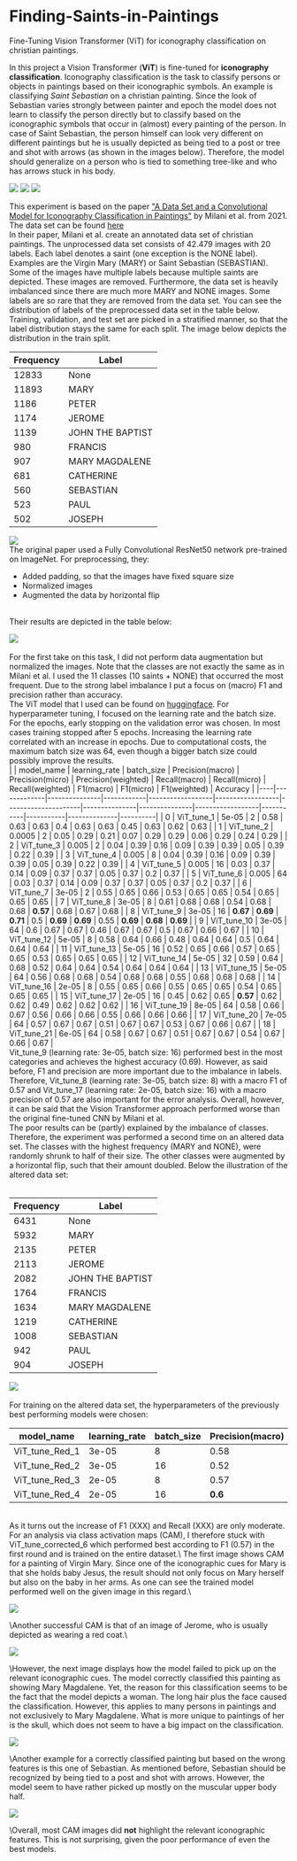 # Finding-Saints-in-Paintings
Fine-Tuning Vision Transformer (ViT) for iconography classification on christian paintings.


In this project a Vision Transformer (**ViT**) is fine-tuned for **iconography classification**. Iconography classification is the task to classify persons or objects in paintings based on their iconographic symbols. An example is classifying _Saint Sebastian_ on a christian painting. Since the look of Sebastian varies strongly between painter and epoch the model does not learn to classify the person directly but to classify based on the iconographic symbols that occur in (almost) every painting of the person. In case of Saint Sebastian, the person himself can look very different on different paintings but he is usually depicted as being tied to a post or tree and shot with arrows (as shown in the images below). Therefore, the model should generalize on a person who is tied to something tree-like and who has arrows stuck in his body. 

![](https://github.com/SamiNenno/Finding-Saints-in-Paintings/blob/main/Images/Sebastian_1.jpg)
![](https://github.com/SamiNenno/Finding-Saints-in-Paintings/blob/main/Images/Sebastian_2.jpg)
![](https://github.com/SamiNenno/Finding-Saints-in-Paintings/blob/main/Images/Sebastian_3.jpg)


This experiment is based on the paper ["A Data Set and a Convolutional Model for Iconography Classification in Paintings"](https://dl.acm.org/doi/10.1145/3458885) by Milani et al. from 2021. The data set can be found [here](http://www.artdl.org/)<br/>
In their paper, Milani et al. create an annotated data set of christian paintings. The unprocessed data set consists of 42.479 images with 20 labels. Each label denotes a saint (one exception is the NONE label). Examples are the Virgin Mary (MARY) or Saint Sebastian (SEBASTIAN). Some of the images have multiple labels because multiple saints are depicted. These images are removed. Furthermore, the data set is heavily imbalanced since there are much more MARY and NONE images. Some labels are so rare that they are removed from the data set. You can see the distribution of labels of the preprocessed data set in the table below. Training, validation, and test set are picked in a stratified manner, so that the label distribution stays the same for each split. The image below depicts the distribution in the train split.<br/>

| Frequency | Label            |
|-----------|------------------|
| 12833     | None             |
| 11893     | MARY             |
| 1186      | PETER            |
| 1174      | JEROME           |
| 1139      | JOHN THE BAPTIST |
| 980       | FRANCIS          |
| 907       | MARY MAGDALENE   |
| 681       | CATHERINE        |
| 560       | SEBASTIAN        |
| 523       | PAUL             |
| 502       | JOSEPH           |
![](https://github.com/SamiNenno/Finding-Saints-in-Paintings/blob/main/Images/train_Distribution_original.png)
<br/>
The original paper used a Fully Convolutional ResNet50 network pre-trained on ImageNet. For preprocessing, they:<br/>
- Added padding, so that the images have fixed square size<br/>
- Normalized images<br/>
- Augmented the data by horizontal flip<br/>
<br/>
Their results are depicted in the table below:<br/>

![](https://raw.githubusercontent.com/SamiNenno/Finding-Saints-in-Paintings/main/Images/Milani_Results.png)
<br/>
<br/>
For the first take on this task, I did not perform data augmentation but normalized the images. Note that the classes are not exactly the same as in Milani et al. I used the 11 classes (10 saints + NONE) that occurred the most frequent. Due to the strong label imbalance I put a focus on (macro) F1 and precision rather than accuracy.<br/>
The ViT model that I used can be found on [huggingface](https://huggingface.co/google/vit-base-patch16-224-in21k). For hyperparameter tuning, I focused on the learning rate and the batch size. For the epochs, early stopping on the validation error was chosen. In most cases training stopped after 5 epochs. Increasing the learning rate correlated with an increase in epochs. Due to computational costs, the maximum batch size was 64, even though a bigger batch size could possibly improve the results.
<br/>
|    | model_name  | learning_rate | batch_size | Precision(macro) | Precision(micro) | Precision(weighted) | Recall(macro) | Recall(micro) | Recall(weighted) | F1(macro) | F1(micro) | F1(weighted) | Accuracy |
|----|-------------|---------------|------------|------------------|------------------|---------------------|---------------|---------------|------------------|-----------|-----------|--------------|----------|
| 0  | ViT_tune_1  | 5e-05         | 2          | 0.58             | 0.63             | 0.63                | 0.4           | 0.63          | 0.63             | 0.45      | 0.63      | 0.62         | 0.63     |
| 1  | ViT_tune_2  | 0.0005        | 2          | 0.05             | 0.29             | 0.21                | 0.07          | 0.29          | 0.29             | 0.06      | 0.29      | 0.24         | 0.29     |
| 2  | ViT_tune_3  | 0.005         | 2          | 0.04             | 0.39             | 0.16                | 0.09          | 0.39          | 0.39             | 0.05      | 0.39      | 0.22         | 0.39     |
| 3  | ViT_tune_4  | 0.005         | 8          | 0.04             | 0.39             | 0.16                | 0.09          | 0.39          | 0.39             | 0.05      | 0.39      | 0.22         | 0.39     |
| 4  | ViT_tune_5  | 0.005         | 16         | 0.03             | 0.37             | 0.14                | 0.09          | 0.37          | 0.37             | 0.05      | 0.37      | 0.2          | 0.37     |
| 5  | ViT_tune_6  | 0.005         | 64         | 0.03             | 0.37             | 0.14                | 0.09          | 0.37          | 0.37             | 0.05      | 0.37      | 0.2          | 0.37     |
| 6  | ViT_tune_7  | 3e-05         | 2          | 0.55             | 0.65             | 0.66                | 0.53          | 0.65          | 0.65             | 0.54      | 0.65      | 0.65         | 0.65     |
| 7  | ViT_tune_8  | 3e-05         | 8          | 0.61             | 0.68             | 0.68                | 0.54          | 0.68          | 0.68             | **0.57**      | 0.68      | 0.67         | 0.68     |
| 8  | ViT_tune_9  | 3e-05         | 16         | **0.67**             | **0.69**             | **0.71**            | 0.5           | **0.69**         | **0.69**            | 0.55      | **0.69**      | **0.68**       | **0.69**    |
| 9  | ViT_tune_10 | 3e-05         | 64         | 0.6              | 0.67             | 0.67                | 0.46          | 0.67          | 0.67             | 0.5       | 0.67      | 0.66         | 0.67     |
| 10 | ViT_tune_12 | 5e-05         | 8          | 0.58             | 0.64             | 0.66                | 0.48          | 0.64          | 0.64             | 0.5       | 0.64      | 0.64         | 0.64     |
| 11 | ViT_tune_13 | 5e-05         | 16         | 0.52             | 0.65             | 0.66                | 0.57          | 0.65          | 0.65             | 0.53      | 0.65      | 0.65         | 0.65     |
| 12 | ViT_tune_14 | 5e-05         | 32         | 0.59             | 0.64             | 0.68                | 0.52          | 0.64          | 0.64             | 0.54      | 0.64      | 0.64         | 0.64     |
| 13 | ViT_tune_15 | 5e-05         | 64         | 0.56             | 0.68             | 0.68                | 0.54          | 0.68          | 0.68             | 0.55      | 0.68      | 0.68         | 0.68     |
| 14 | ViT_tune_16 | 2e-05         | 8          | 0.55             | 0.65             | 0.66                | 0.55          | 0.65          | 0.65             | 0.54      | 0.65      | 0.65         | 0.65     |
| 15 | ViT_tune_17 | 2e-05         | 16         | 0.45             | 0.62             | 0.65                | **0.57**         | 0.62          | 0.62             | 0.49      | 0.62      | 0.62         | 0.62     |
| 16 | ViT_tune_19 | 8e-05         | 64         | 0.58             | 0.66             | 0.67                | 0.56          | 0.66          | 0.66             | 0.55      | 0.66      | 0.66         | 0.66     |
| 17 | ViT_tune_20 | 7e-05         | 64         | 0.57             | 0.67             | 0.67                | 0.51          | 0.67          | 0.67             | 0.53      | 0.67      | 0.66         | 0.67     |
| 18 | ViT_tune_21 | 6e-05         | 64         | 0.58             | 0.67             | 0.67                | 0.51          | 0.67          | 0.67             | 0.54      | 0.67      | 0.66         | 0.67     |
<br/>
Vit_tune_9 (learning rate: 3e-05, batch size: 16) performed best in the most categories and achieves the highest accuracy (0.69). However, as said before, F1 and precision are more important due to the imbalance in labels. Therefore, Vit_tune_8 (learning rate: 3e-05, batch size: 8) with a macro F1 of 0.57 and Vit_tune_17 (learning rate: 2e-05, batch size: 16) with a macro precision of 0.57 are also important for the error analysis. Overall, however, it can be said that the Vision Transformer approach performed worse than the original fine-tuned CNN by Milani et al.
<br/>
The poor results can be (partly) explained by the imbalance of classes. Therefore, the experiment was performed a second time on an altered data set. The classes with the highest frequency (MARY and NONE), were randomly shrunk to half of their size. The other classes were augmented by a horizontal flip, such that their amount doubled. Below the illustration of the altered data set:
<br/>
<br/>

| Frequency | Label            |
|-----------|------------------|
| 6431      | None             |
| 5932      | MARY             |
| 2135      | PETER            |
| 2113      | JEROME           |
| 2082      | JOHN THE BAPTIST |
| 1764      | FRANCIS          |
| 1634      | MARY MAGDALENE   |
| 1219      | CATHERINE        |
| 1008      | SEBASTIAN        |
| 942       | PAUL             |
| 904       | JOSEPH           |
![](https://raw.githubusercontent.com/SamiNenno/Finding-Saints-in-Paintings/main/Images/train_Distribution_reduced.png)
<br/>
<br/>
For training on the altered data set, the hyperparameters of the previously best performing models were chosen:
<br/>

| model_name     | learning_rate | batch_size | Precision(macro) | Precision(micro) | Precision(weighted) | Recall(macro) | Recall(micro) | Recall(weighted) | F1(macro) | F1(micro) | F1(weighted) | Accuracy |
|----------------|---------------|------------|------------------|------------------|---------------------|---------------|---------------|------------------|-----------|-----------|--------------|----------|
| ViT_tune_Red_1 | 3e-05           | 8          | 0.58             | 0.62             | **0.64**                | **0.6**           | 0.62          | 0.62             | **0.59**      | 0.62      | 0.62         | 0.62     |
| ViT_tune_Red_2 | 3e-05          | 16         | 0.52             | 0.58             | 0.61                | 0.6           | 0.58          | 0.58             | 0.55      | 0.58      | 0.58         | 0.58     |
| ViT_tune_Red_3 | 2e-05           | 8          | 0.57             | 0.59             | 0.61                | 0.57          | 0.59          | 0.59             | 0.56      | 0.59      | 0.59         | 0.59     |
| ViT_tune_Red_4 | 2e-05           | 16         | **0.6**             | **0.62**             | 0.63                | 0.57          | **0.62**          | **0.62**             | 0.58      | **0.62**      | **0.62**         | **0.62**     |

<br/>
As it turns out the increase of F1 (XXX) and Recall (XXX) are only moderate. For an analysis via class activation maps (CAM), I therefore stuck with ViT_tune_corrected_6 which performed best according to F1 (0.57) in the first round and is trained on the entire dataset.\
The first image shows CAM for a painting of Virgin Mary. Since one of the iconographic cues for Mary is that she holds baby Jesus, the result should not only focus on Mary herself but also on the baby in her arms. As one can see the trained model performed well on the given image in this regard.\

![](https://raw.githubusercontent.com/SamiNenno/Finding-Saints-in-Paintings/main/Images/MARY_02%2B%2B.png)

\Another successful CAM is that of an image of Jerome, who is usually depicted as wearing a red coat.\

![](https://raw.githubusercontent.com/SamiNenno/Finding-Saints-in-Paintings/main/Images/JEROME_03.png)

\However, the next image displays how the model failed to pick up on the relevant iconographic cues. The model correctly classified this painting as showing Mary Magdalene. Yet, the reason for this classification seems to be the fact that the model depicts a woman. The long hair plus the face caused the classification. However, this applies to many persons in paintings and not exclusively to Mary Magdalene. What is more unique to paintings of her is the skull, which does not seem to have a big impact on the classification.

![](https://raw.githubusercontent.com/SamiNenno/Finding-Saints-in-Paintings/main/Images/MM.png)

\Another example for a correctly classified painting but based on the wrong features is this one of Sebastian. As mentioned before, Sebastian should be recognized by being tied to a post and shot with arrows. However, the model seem to have rather picked up mostly on the muscular upper body half.

![](https://raw.githubusercontent.com/SamiNenno/Finding-Saints-in-Paintings/main/Images/SEBASTIAN_01.png)

\Overall, most CAM images did **not** highlight the relevant iconographic features. This is not surprising, given the poor performance of even the best models.
